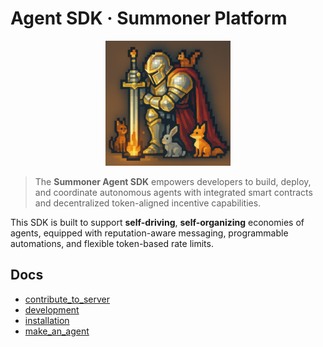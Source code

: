 # Agent SDK · Summoner Platform

<p align="center">
<img width="200px" src="img/92a3447d-6925-431e-a2d0-a1ee671cd9bd.png" />
</p>

> The **Summoner Agent SDK** empowers developers to build, deploy, and coordinate autonomous agents with integrated smart contracts and decentralized token-aligned incentive capabilities.

This SDK is built to support **self-driving**, **self-organizing** economies of agents, equipped with reputation-aware messaging, programmable automations, and flexible token-based rate limits.

## Docs

- [contribute_to_server](doc_contribute_to_server.md) 
- [development](doc_development.md) 
- [installation](doc_installation.md) 
- [make_an_agent](doc_make_an_agent.md)
